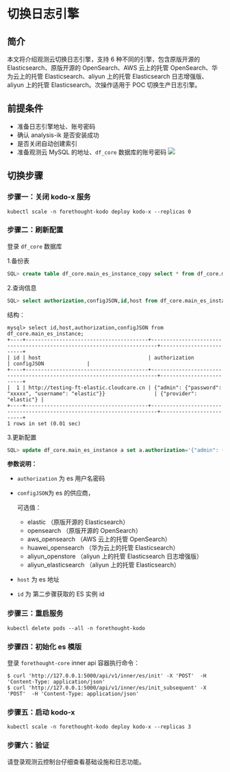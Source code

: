 # 切换日志引擎

## 简介

本文将介绍观测云切换日志引擎，支持 6 种不同的引擎，包含原版开源的 Elasticsearch、原版开源的 OpenSearch、AWS 云上的托管 OpenSearch、华为云上的托管 Elasticsearch、aliyun 上的托管 Elasticsearch 日志增强版、aliyun 上的托管 Elasticsearch。次操作适用于 POC 切换生产日志引擎。

## 前提条件


- 准备日志引擎地址、账号密码
- 确认 analysis-ik 是否安装成功
- 是否关闭自动创建索引
- 准备观测云 MySQL 的地址、`df_core` 数据库的账号密码
  ![](switch-log-1.png)


## 切换步骤
### 步骤一：关闭 kodo-x 服务

```shell
kubectl scale -n forethought-kodo deploy kodo-x --replicas 0

```

### 步骤二：刷新配置

登录 `df_core` 数据库

1.备份表

   ```sql
   SQL> create table df_core.main_es_instance_copy select * from df_core.main_es_instance;
   ```

2.查询信息

   ```sql
   SQL> select authorization,configJSON,id,host from df_core.main_es_instance;
   ```

   结构：

   ```shell
   mysql> select id,host,authorization,configJSON from df_core.main_es_instance;
   +----+----------------------------------------+------------------------------------------------------------------------+-------------------------+
   | id | host                                   | authorization                                                          | configJSON              |
   +----+----------------------------------------+------------------------------------------------------------------------+-------------------------+
   |  1 | http://testing-ft-elastic.cloudcare.cn | {"admin": {"password": "xxxxx", "username": "elastic"}}                | {"provider": "elastic"} |
   +----+----------------------------------------+------------------------------------------------------------------------+-------------------------+
   1 rows in set (0.01 sec)
   ```

3.更新配置

   ```sql
   SQL> update df_core.main_es_instance a set a.authorization='{"admin": {"password": "xxxxx", "username": "elastic"}}',a.configJSON='{"provider": "elastic"}',a.host='http://elasticsearch-client-headless.middleware:9200' where id =1;
   ```

   **参数说明：**

   - `authorization` 为 es 用户名密码

   - `configJSON`为 es 的供应商，

     可选值：

     - elastic （原版开源的 Elasticsearch）
     - opensearch （原版开源的 OpenSearch）
     - aws_opensearch （AWS 云上的托管 OpenSearch）
     - huawei_opensearch （华为云上的托管 Elasticsearch）
     - aliyun_openstore （aliyun 上的托管 Elasticsearch 日志增强版）
     - aliyun_elasticsearch （aliyun 上的托管 Elasticsearch）

   - `host` 为 es 地址

   - `id` 为 第二步骤获取的 ES 实例 id

   

### 步骤三：重启服务

```shell
kubectl delete pods --all -n forethought-kodo
```

### 步骤四：初始化 es 模版

登录 `forethought-core` inner api 容器执行命令：

```shell
$ curl 'http://127.0.0.1:5000/api/v1/inner/es/init' -X 'POST'  -H 'Content-Type: application/json'
$ curl 'http://127.0.0.1:5000/api/v1/inner/es/init_subsequent' -X 'POST'  -H 'Content-Type: application/json'
```

### 步骤五：启动 kodo-x

```shell
kubectl scale -n forethought-kodo deploy kodo-x --replicas 3
```

### 步骤六：验证

请登录观测云控制台仔细查看基础设施和日志功能。